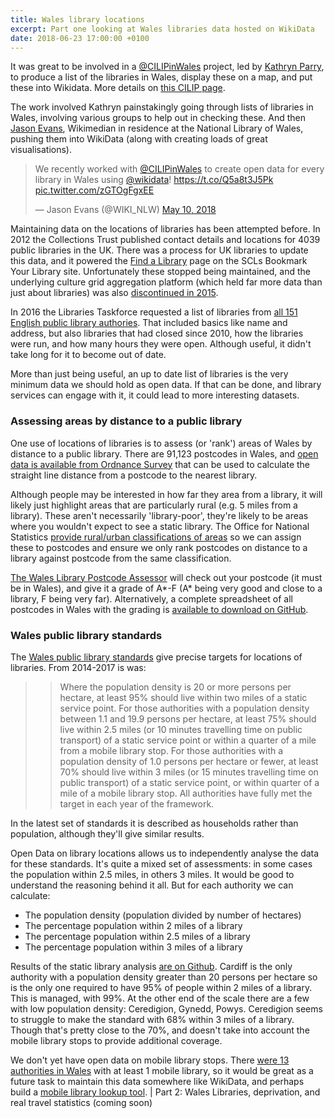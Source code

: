 ```yaml
---
title: Wales library locations
excerpt: Part one looking at Wales libraries data hosted on WikiData
date: 2018-06-23 17:00:00 +0100
---
```


It was great to be involved in a [@CILIPinWales](https://twitter.com/CILIPinWales) project, led by [Kathryn Parry](https://twitter.com/kathrynparry1), to produce a list of the libraries in Wales, display these on a map, and put these into Wikidata. More details on [this CILIP page](https://www.cilip.org.uk/members/group_content_view.asp?group=200145&id=733577).

The work involved Kathryn painstakingly going through lists of libraries in Wales, involving various groups to help out in checking these. And then [Jason Evans](https://twitter.com/WIKI_NLW), Wikimedian in residence at the National Library of Wales, pushing them into WikiData (along with creating loads of great visualisations).

<blockquote class="twitter-tweet" data-lang="en"><p lang="en" dir="ltr">We recently worked with <a href="https://twitter.com/CILIPinWales?ref_src=twsrc%5Etfw">@CILIPinWales</a> to create open data for every library in Wales using <a href="https://twitter.com/wikidata?ref_src=twsrc%5Etfw">@wikidata</a>! <a href="https://t.co/Q5a8t3J5Pk">https://t.co/Q5a8t3J5Pk</a> <a href="https://t.co/zGTOgFgxEE">pic.twitter.com/zGTOgFgxEE</a></p>&mdash; Jason Evans (@WIKI_NLW) <a href="https://twitter.com/WIKI_NLW/status/994592370426511361?ref_src=twsrc%5Etfw">May 10, 2018</a></blockquote>
<script async src="https://platform.twitter.com/widgets.js" charset="utf-8"></script>

Maintaining data on the locations of libraries has been attempted before. In 2012 the Collections Trust published contact details and locations for 4039 public libraries in the UK. There was a process for UK libraries to update this data, and it powered the [Find a Library](http://www.bookmarkyourlibrary.org.uk/find-a-library) page on the SCLs Bookmark Your Library site. Unfortunately these stopped being maintained, and the underlying culture grid aggregation platform (which held far more data than just about libraries) was also [discontinued in 2015](https://www.museumscomputergroup.org.uk/culture-grid/).

In 2016 the Libraries Taskforce requested a list of libraries from [all 151 English public library authories](https://www.gov.uk/government/publications/public-libraries-in-england-basic-dataset). 
That included basics like name and address, but also libraries that had closed since 2010, how the libraries were run, and how many hours they were open. Although useful, it didn't take long for it to become out of date.

More than just being useful, an up to date list of libraries is the very minimum data we should hold as open data. If that can be done, and library services can engage with it, it could lead to more interesting datasets.

### Assessing areas by distance to a public library

One use of locations of libraries is to assess (or 'rank') areas of Wales by distance to a public library. There are 91,123 postcodes in Wales, and [open data is available from Ordnance Survey](https://www.ordnancesurvey.co.uk/business-and-government/products/code-point-open.html) that can be used to calculate the straight line distance from a postcode to the nearest library.

Although people may be interested in how far they area from a library, it will likely just highlight areas that are particularly rural (e.g. 5 miles from a library). These aren't necessarily 'library-poor', they're likely to be areas where you wouldn't expect to see a static library. The Office for National Statistics [provide rural/urban classifications of areas](https://www.ons.gov.uk/methodology/geography/geographicalproducts/ruralurbanclassifications/2011ruralurbanclassification) so we can assign these to postcodes and ensure we only rank postcodes on distance to a library against postcode from the same classification.

[The Wales Library Postcode Assessor](https://walespostcodes.librarydata.uk) will check out your postcode (it must be in Wales), and give it a grade of A*-F (A* being very good and close to a library, F being very far). Alternatively, a complete spreadsheet of all postcodes in Wales with the grading is [available to download on GitHub]().

### Wales public library standards

The [Wales public library standards](https://gov.wales/topics/culture-tourism-sport/museums-archives-libraries/libraries/public-library-standards/?lang=en) give precise targets for locations of libraries. From 2014-2017 is was:

>> Where the population density is 20 or more persons per hectare, at least 95% should live within two miles of a static service point. For those authorities with a population density between 1.1 and 19.9 persons per hectare, at least 75% should live within 2.5 miles (or 10 minutes travelling time on public transport) of a static service point or within a quarter of a mile from a mobile library stop. For those authorities with a population density of 1.0 persons per hectare or fewer, at  least 70% should live within 3 miles (or 15 minutes travelling time on public transport) of a static service point, or within quarter of a mile of a mobile library stop. All authorities have fully met the target in each year of the framework.

In the latest set of standards it is described as households rather than population, although they'll give similar results.

Open Data on library locations allows us to independently analyse the data for these standards. It's quite a mixed set of assessments: in some cases the population within 2.5 miles, in others 3 miles. It would be good to understand the reasoning behind it all. But for each authority we can calculate: 

- The population density (population divided by number of hectares)
- The percentage population within 2 miles of a library
- The percentage population within 2.5 miles of a library
- The percentage population within 3 miles of a library

Results of the static library analysis [are on Github](https://github.com/LibrariesHacked/wales-librarydata/blob/master/data/libraries/standards.csv). Cardiff is the only authority with a population density greater than 20 persons per hectare so is the only one required to have 95% of people within 2 miles of a library. This is managed, with 99%. At the other end of the scale there are a few with low population density: Ceredigion, Gynedd, Powys. Ceredigion seems to struggle to make the standard with 68% within 3 miles of a library. Though that's pretty close to the 70%, and doesn't take into account the mobile library stops to provide additional coverage.

We don't yet have open data on mobile library stops. There [were 13 authorities in Wales](https://github.com/LibrariesHacked/mobiles-librarydata/blob/master/data/authorities.csv) with at least 1 mobile library, so it would be great as a future task to maintain this data somewhere like WikiData, and perhaps build a [mobile library lookup tool](http://somersetmobiles.librarieshacked.org/).
| 
Part 2: Wales Libraries, deprivation, and real travel statistics (coming soon)